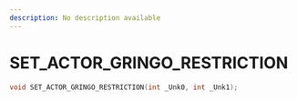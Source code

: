 ```yaml
---
description: No description available 
---
```


# SET_ACTOR_GRINGO_RESTRICTION

```cpp
void SET_ACTOR_GRINGO_RESTRICTION(int _Unk0, int _Unk1);
```